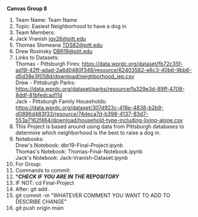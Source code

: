 **Canvas Group 8**<br>
1. Team Name: Team Name
2. Topic: Easiest Neighborhood to have a dog in
3. Team Members:
4. Jack Vranish jgv26@pitt.edu
5. Thomas Slomeana TDS82@pitt.edu
6. Drew Rosinsky DBR19@pitt.edu
7. Links to Datasets:
<br>Thomas - Pittsburgh Fires: https://data.wprdc.org/dataset/fb72c35f-ad18-42ff-adad-2a6d0480f348/resource/62403582-e6c3-40b6-9bb6-d5d38e3f058d/download/neighborhood_iep.csv
<br>Drew - Pittsburgh Parks: https://data.wprdc.org/dataset/parks/resource/fa329e3d-89ff-4708-8ddf-81bfedcad11d
<br>Jack - Pittsburgh Family Households: https://data.wprdc.org/dataset/307d923c-418e-4838-b2b9-d0896d483f33/resource/74deca7d-b398-4137-83d7-553a7162f464/download/household-type-including-living-alone.csv
9. This Project is based around using data from Pittsburgh databases to determine which neighborhood is the best to raise a dog in.<br>
10. Notebooks:
<br>Drew's Notebook: dbr19-Final-Project.ipynb
<br>Thomas's Notebook: Thomas-Final-Notebook.ipynb
<br>Jack's Notebook: Jack-Vranish-Dataset.ipynb
11. For Group:
12. Commands to commit:
13. ****CHECK IF YOU ARE IN THE REPOSITORY***
14. IF NOT: cd Final-Project
15. After: git add .
16. git commit -m "WHATEVER COMMENT YOU WANT TO ADD TO DESCRIBE CHANGE"
17. git push origin main

